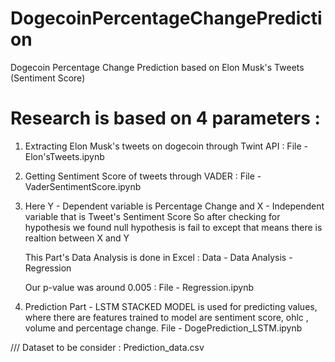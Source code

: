 # DogecoinPercentageChangePrediction
Dogecoin Percentage Change Prediction based on Elon Musk's Tweets (Sentiment Score)


# Research is based on 4 parameters : 
1. Extracting Elon Musk's tweets on dogecoin through Twint API :     File - Elon'sTweets.ipynb

2. Getting Sentiment Score of tweets through VADER : File - VaderSentimentScore.ipynb
 
3. Here Y - Dependent variable is Percentage Change 
   and  X - Independent variable that is Tweet's Sentiment Score
   So after checking for hypothesis we found null hypothesis is fail to except that means there is realtion between X and Y
   
   This Part's Data Analysis is done in Excel :   Data - Data Analysis - Regression
   
   Our p-value was around 0.005 : File - Regression.ipynb
   
4. Prediction Part  - LSTM STACKED MODEL is used for predicting values, where 
                      there are features trained to model are sentiment score, ohlc , volume and percentage change.
                      File - DogePrediction_LSTM.ipynb
               
/// Dataset to be consider : Prediction_data.csv
 
